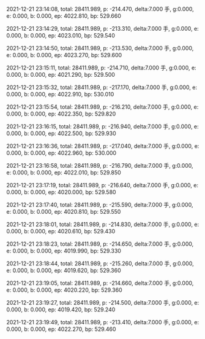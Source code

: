 2021-12-21 23:14:08, total: 28411.989, p: -214.470, delta:7.000 手, g:0.000, e: 0.000, b: 0.000, ep: 4022.810, bp: 529.660

2021-12-21 23:14:29, total: 28411.989, p: -213.310, delta:7.000 手, g:0.000, e: 0.000, b: 0.000, ep: 4023.010, bp: 529.540

2021-12-21 23:14:50, total: 28411.989, p: -213.530, delta:7.000 手, g:0.000, e: 0.000, b: 0.000, ep: 4023.270, bp: 529.600

2021-12-21 23:15:11, total: 28411.989, p: -214.710, delta:7.000 手, g:0.000, e: 0.000, b: 0.000, ep: 4021.290, bp: 529.500

2021-12-21 23:15:32, total: 28411.989, p: -217.170, delta:7.000 手, g:0.000, e: 0.000, b: 0.000, ep: 4022.910, bp: 530.010

2021-12-21 23:15:54, total: 28411.989, p: -216.210, delta:7.000 手, g:0.000, e: 0.000, b: 0.000, ep: 4022.350, bp: 529.820

2021-12-21 23:16:15, total: 28411.989, p: -216.940, delta:7.000 手, g:0.000, e: 0.000, b: 0.000, ep: 4022.500, bp: 529.930

2021-12-21 23:16:36, total: 28411.989, p: -217.040, delta:7.000 手, g:0.000, e: 0.000, b: 0.000, ep: 4022.960, bp: 530.000

2021-12-21 23:16:58, total: 28411.989, p: -216.790, delta:7.000 手, g:0.000, e: 0.000, b: 0.000, ep: 4022.010, bp: 529.850

2021-12-21 23:17:19, total: 28411.989, p: -216.640, delta:7.000 手, g:0.000, e: 0.000, b: 0.000, ep: 4020.000, bp: 529.580

2021-12-21 23:17:40, total: 28411.989, p: -215.590, delta:7.000 手, g:0.000, e: 0.000, b: 0.000, ep: 4020.810, bp: 529.550

2021-12-21 23:18:01, total: 28411.989, p: -214.830, delta:7.000 手, g:0.000, e: 0.000, b: 0.000, ep: 4020.610, bp: 529.430

2021-12-21 23:18:23, total: 28411.989, p: -214.650, delta:7.000 手, g:0.000, e: 0.000, b: 0.000, ep: 4019.990, bp: 529.330

2021-12-21 23:18:44, total: 28411.989, p: -215.260, delta:7.000 手, g:0.000, e: 0.000, b: 0.000, ep: 4019.620, bp: 529.360

2021-12-21 23:19:05, total: 28411.989, p: -214.660, delta:7.000 手, g:0.000, e: 0.000, b: 0.000, ep: 4020.220, bp: 529.360

2021-12-21 23:19:27, total: 28411.989, p: -214.500, delta:7.000 手, g:0.000, e: 0.000, b: 0.000, ep: 4019.420, bp: 529.240

2021-12-21 23:19:49, total: 28411.989, p: -213.410, delta:7.000 手, g:0.000, e: 0.000, b: 0.000, ep: 4022.270, bp: 529.460